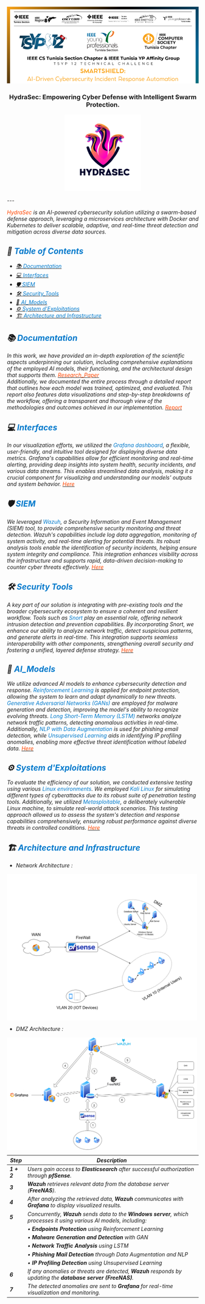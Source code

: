 <p align="center">
  <a href="" rel="noopener">
 <img src="images/tsyp_img1.png" alt="Project logo"></a>
</p>
<h3 align="center">HydraSec:</span> Empowering Cyber Defense with Intelligent Swarm Protection.
</h3>
<p align="center">
  <img src="images/logo_cs.png" alt="Project logo" width="200">
</p>

<div align="center">
</div>
---

<p align=""><i> <span style="color: #ff4500;">HydraSec</span> is an AI-powered cybersecurity solution utilizing a swarm-based defense approach, leveraging a microservices architecture with Docker and Kubernetes to deliver scalable, adaptive, and real-time threat detection and mitigation across diverse data sources.
    <br> <i>
</p>

## 📝 <span style="color: #007acc;">Table of Contents</span>
- [📚 <span style="color: #007acc;">Documentation</span>](#documentation)
- [💻 <span style="color: #007acc;">Interfaces</span>](#interfaces)
- [🛡️ <span style="color: #007acc;">SIEM</span>](#siem)
- [🛠️ <span style="color: #007acc;">Security_Tools</span>](#sectools)
- [🤖 <span style="color: #007acc;">AI_Models</span>](#ai_models)
- [⚙️ <span style="color: #007acc;">System d'Exploitations</span>](#sysexp)
- [🏗️ <span style="color: #007acc;">Architecture and Infrastructure</span>](#architecture_infrastructure)


## 📚 <span style="color: #007acc;">Documentation</span> <a name = "documentation"></a>
In this work, we have provided an in-depth exploration of the scientific aspects underpinning our solution, including comprehensive explanations of the employed AI models, their functioning, and the architectural design that supports them. [<span style="color: #ff4500;">Research_Paper</span>](https://github.com/Fares-Frini/TSYP12-CSYP-Challenge/tree/main/AI_Models)<br> Additionally, we documented the entire process through a detailed report that outlines how each model was trained, optimized, and evaluated. This report also features data visualizations and step-by-step breakdowns of the workflow, offering a transparent and thorough view of the methodologies and outcomes achieved in our implementation. [<span style="color: #ff4500;">Report</span>](https://github.com/Fares-Frini/TSYP12-CSYP-Challenge/tree/main/AI_Models)

## 💻 <span style="color: #007acc;">Interfaces</span> <a name = "interfaces"></a>
In our visualization efforts, we utilized the <span style="color: #007acc;">Grafana dashboard</span>, a flexible, user-friendly, and intuitive tool designed for displaying diverse data metrics. Grafana's capabilities allow for efficient monitoring and real-time alerting, providing deep insights into system health, security incidents, and various data streams. This enables streamlined data analysis, making it a crucial component for visualizing and understanding our models' outputs and system behavior. [<span style="color: #ff4500;">Here</span>](https://github.com/Fares-Frini/TSYP12-CSYP-Challenge/tree/main/Interfaces)

## 🛡️ <span style="color: #007acc;">SIEM</span> <a name = "siem"></a>
We leveraged <span style="color: #007acc;">Wazuh</span>, a Security Information and Event Management (SIEM) tool, to provide comprehensive security monitoring and threat detection. Wazuh's capabilities include log data aggregation, monitoring of system activity, and real-time alerting for potential threats. Its robust analysis tools enable the identification of security incidents, helping ensure system integrity and compliance. This integration enhances visibility across the infrastructure and supports rapid, data-driven decision-making to counter cyber threats effectively. [<span style="color: #ff4500;">Here</span>](https://github.com/Fares-Frini/TSYP12-CSYP-Challenge/tree/main/SIEM)

## 🛠️ <span style="color: #007acc;">Security Tools</span> <a name = "sectools"></a>
A key part of our solution is integrating with pre-existing tools and the broader cybersecurity ecosystem to ensure a coherent and resilient workflow. Tools such as <span style="color: #007acc;">Snort</span> play an essential role, offering network intrusion detection and prevention capabilities. By incorporating Snort, we enhance our ability to analyze network traffic, detect suspicious patterns, and generate alerts in real-time. This integration supports seamless interoperability with other components, strengthening overall security and fostering a unified, layered defense strategy. [<span style="color: #ff4500;">Here</span>](https://github.com/Fares-Frini/TSYP12-CSYP-Challenge/tree/main/Security_Tools)

## 🤖 <span style="color: #007acc;">AI_Models</span> <a name = "ai_models"></a>
We utilize advanced AI models to enhance cybersecurity detection and response. <span style="color: #007acc;">Reinforcement Learning</span> is applied for endpoint protection, allowing the system to learn and adapt dynamically to new threats. <span style="color: #007acc;">Generative Adversarial Networks (GANs)</span> are employed for malware generation and detection, improving the model's ability to recognize evolving threats. <span style="color: #007acc;">Long Short-Term Memory (LSTM)</span> networks analyze network traffic patterns, detecting anomalous activities in real-time.<br>Additionally, <span style="color: #007acc;">NLP with Data Augmentation</span> is used for phishing email detection, while <span style="color: #007acc;">Unsupervised Learning</span> aids in identifying IP profiling anomalies, enabling more effective threat identification without labeled data.
 [<span style="color: #ff4500;">Here</span>](https://github.com/Fares-Frini/TSYP12-CSYP-Challenge/tree/main/AI_Models)

## ⚙️ <span style="color: #007acc;">System d'Exploitations</span> <a name = "sysexp"></a>
To evaluate the efficiency of our solution, we conducted extensive testing using various <span style="color: #007acc;">Linux environments</span>. We employed <span style="color: #007acc;">Kali Linux</span> for simulating different types of cyberattacks due to its robust suite of penetration testing tools. Additionally, we utilized <span style="color: #007acc;">Metasploitable</span>, a deliberately vulnerable Linux machine, to simulate real-world attack scenarios. This testing approach allowed us to assess the system's detection and response capabilities comprehensively, ensuring robust performance against diverse threats in controlled conditions.
 [<span style="color: #ff4500;">Here</span>](https://github.com/Fares-Frini/TSYP12-CSYP-Challenge/tree/main/Ses)
 ## 🏗️<span style="color: #007acc;"> Architecture and Infrastructure</span>
  <a name = "architecture_infrastructure"></a>
 
 - Network Architecture :
  <img src="/images/architecture.png" alt="Architecture and Infrastructure" width="500" align="center">
  
- DMZ Architecture :
 <img src="/images/DMZ.png" alt="Architecture and Infrastructure" width="500" align="center">

| **Step**     | **Description**                                                                                                                                              |
|--------------|--------------------------------------------------------------------------------------------------------------------------------------------------------------|
| **1 + 2**    | Users gain access to **Elasticsearch** after successful authorization through **pfSense**.                                                                  |
| **3**        | **Wazuh** retrieves relevant data from the database server (**FreeNAS**).                                                                                   |
| **4**        | After analyzing the retrieved data, **Wazuh** communicates with **Grafana** to display visualized results.                                                  |
| **5**        | Concurrently, **Wazuh** sends data to the **Windows server**, which processes it using various AI models, including:                                        |
|              | • **Endpoints Protection** using Reinforcement Learning                                                                                                      |
|              | • **Malware Generation and Detection** with GAN                                                                                                             |
|              | • **Network Traffic Analysis** using LSTM                                                                                                                   |
|              | • **Phishing Mail Detection** through Data Augmentation and NLP                                                                                             |
|              | • **IP Profiling Detection** using Unsupervised Learning                                                                                                    |
| **6**        | If any anomalies or threats are detected, **Wazuh** responds by updating the **database server (FreeNAS)**.                                                 |
| **7**        | The detected anomalies are sent to **Grafana** for real-time visualization and monitoring.                                                                  |



 


